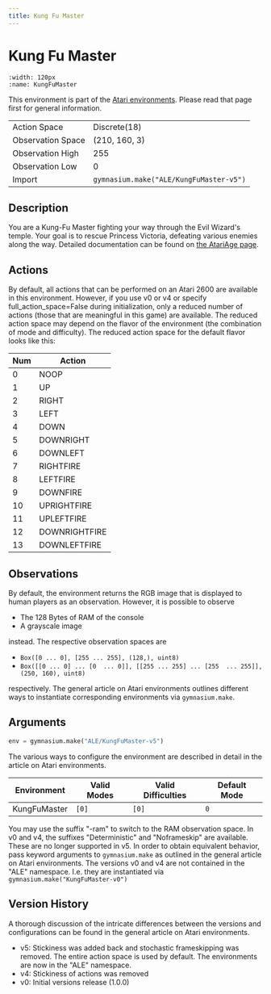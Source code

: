 ```yaml
---
title: Kung Fu Master
---
```


# Kung Fu Master

```{figure} ../../_static/videos/atari/kung_fu_master.gif
:width: 120px
:name: KungFuMaster
```

This environment is part of the <a href='..'>Atari environments</a>. Please read that page first for general information.

|                   |                                         |
|-------------------|-----------------------------------------|
| Action Space      | Discrete(18)                            |
| Observation Space | (210, 160, 3)                           |
| Observation High  | 255                                     |
| Observation Low   | 0                                       |
| Import            | `gymnasium.make("ALE/KungFuMaster-v5")` |

## Description

You are a Kung-Fu Master fighting your way through the Evil Wizard's temple. Your goal is to rescue Princess Victoria, defeating various enemies along the way. Detailed documentation can be found on [the AtariAge page](https://atariage.com/manual_thumbs.php?SoftwareLabelID=268).

## Actions

By default, all actions that can be performed on an Atari 2600 are available in this environment. However, if you use v0 or v4 or specify full_action_space=False during initialization, only a reduced number of actions (those that are meaningful in this game) are available. The reduced action space may depend on the flavor of the environment (the combination of mode and difficulty). The reduced action space for the default flavor looks like this:

| Num | Action        |
|-----|---------------|
| 0   | NOOP          |
| 1   | UP            |
| 2   | RIGHT         |
| 3   | LEFT          |
| 4   | DOWN          |
| 5   | DOWNRIGHT     |
| 6   | DOWNLEFT      |
| 7   | RIGHTFIRE     |
| 8   | LEFTFIRE      |
| 9   | DOWNFIRE      |
| 10  | UPRIGHTFIRE   |
| 11  | UPLEFTFIRE    |
| 12  | DOWNRIGHTFIRE |
| 13  | DOWNLEFTFIRE  |

## Observations

By default, the environment returns the RGB image that is displayed to human players as an observation. However, it is
possible to observe

- The 128 Bytes of RAM of the console
- A grayscale image

instead. The respective observation spaces are

- `Box([0 ... 0], [255 ... 255], (128,), uint8)`
- `Box([[0 ... 0]
 ...
 [0  ... 0]], [[255 ... 255]
 ...
 [255  ... 255]], (250, 160), uint8)
`

respectively. The general article on Atari environments outlines different ways to instantiate corresponding environments
via `gymnasium.make`.

## Arguments

```python
env = gymnasium.make("ALE/KungFuMaster-v5")
```

The various ways to configure the environment are described in detail in the article on Atari environments.

| Environment  | Valid Modes | Valid Difficulties | Default Mode |
|--------------|-------------|--------------------|--------------|
| KungFuMaster | `[0]`       | `[0]`              | `0`          |

You may use the suffix "-ram" to switch to the RAM observation space. In v0 and v4, the suffixes "Deterministic" and "Noframeskip"
are available. These are no longer supported in v5. In order to obtain equivalent behavior, pass keyword arguments to `gymnasium.make` as outlined in
the general article on Atari environments.
The versions v0 and v4 are not contained in the "ALE" namespace. I.e. they are instantiated via `gymnasium.make("KungFuMaster-v0")`

## Version History

A thorough discussion of the intricate differences between the versions and configurations can be found in the
general article on Atari environments.

* v5: Stickiness was added back and stochastic frameskipping was removed. The entire action space is used by default. The environments are now in the "ALE" namespace.
* v4: Stickiness of actions was removed
* v0: Initial versions release (1.0.0)
